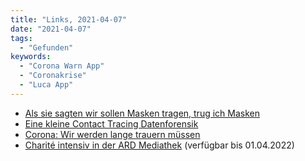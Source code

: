 ```yaml
---
title: "Links, 2021-04-07"
date: "2021-04-07"
tags:
  - "Gefunden"
keywords:
  - "Corona Warn App"
  - "Coronakrise"
  - "Luca App"
---
```


- [Als sie sagten wir sollen Masken tragen, trug ich Masken](https://threadreaderapp.com/thread/1379023091750277122.html)
- [Eine kleine Contact Tracing Datenforensik](https://bkastl.de/notes/eine-kleine-contact-tracing-datenforensik-luca-corona-warnapp)
- [Corona: Wir werden lange trauern müssen](https://www.riffreporter.de/de/wissen/corona-trauer-trauma-charite-intensiv)
- [Charité intensiv in der ARD Mediathek](https://www.ardmediathek.de/sendung/charite-intensiv/staffel-1/Y3JpZDovL3JiYi1vbmxpbmUuZGUvY2hhcml0ZS1pbnRlbnNpdg/1/) (verfügbar bis 01.04.2022)
